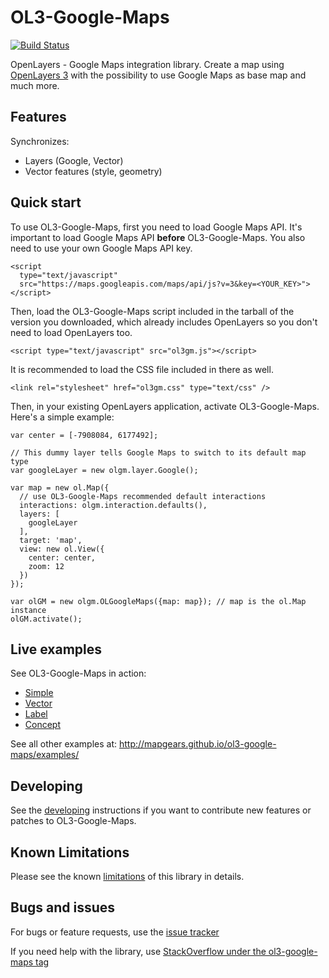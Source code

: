 OL3-Google-Maps
===============

[![Build Status](https://travis-ci.org/mapgears/ol3-google-maps.svg)](https://travis-ci.org/mapgears/ol3-google-maps)

OpenLayers - Google Maps integration library. Create a map using
[OpenLayers 3](http://openlayers.org/) with the possibility to use Google Maps
as base map and much more.


Features
--------

Synchronizes:

 - Layers (Google, Vector)
 - Vector features (style, geometry)


Quick start
-----------

To use OL3-Google-Maps, first you need to load Google Maps API. It's important to load Google Maps API **before** OL3-Google-Maps. You also need to use your own Google Maps API key.

    <script
      type="text/javascript"
      src="https://maps.googleapis.com/maps/api/js?v=3&key=<YOUR_KEY>">
    </script>

Then, load the OL3-Google-Maps script included in the tarball of the version you downloaded, which already includes OpenLayers so you don't need to load OpenLayers too.

    <script type="text/javascript" src="ol3gm.js"></script>

It is recommended to load the CSS file included in there as well.

    <link rel="stylesheet" href="ol3gm.css" type="text/css" />

Then, in your existing OpenLayers application, activate OL3-Google-Maps. Here's a simple example:

    var center = [-7908084, 6177492];

    // This dummy layer tells Google Maps to switch to its default map type
    var googleLayer = new olgm.layer.Google();

    var map = new ol.Map({
      // use OL3-Google-Maps recommended default interactions
      interactions: olgm.interaction.defaults(),
      layers: [
        googleLayer
      ],
      target: 'map',
      view: new ol.View({
        center: center,
        zoom: 12
      })
    });

    var olGM = new olgm.OLGoogleMaps({map: map}); // map is the ol.Map instance
    olGM.activate();


Live examples
-------------

See OL3-Google-Maps in action:

 * [Simple](http://mapgears.github.io/ol3-google-maps/examples/dist/examples/simple.html)
 * [Vector](http://mapgears.github.io/ol3-google-maps/examples/dist/examples/vector.html)
 * [Label](http://mapgears.github.io/ol3-google-maps/examples/dist/examples/label.html)
 * [Concept](http://mapgears.github.io/ol3-google-maps/examples/dist/examples/concept.html)

See all other examples at:
http://mapgears.github.io/ol3-google-maps/examples/


Developing
-----------

See the [developing](DEVELOPING.md) instructions if you want to contribute
new features or patches to OL3-Google-Maps.


Known Limitations
-----------------

Please see the known [limitations](LIMITATIONS.md) of this library in details.


Bugs and issues
---------------

For bugs or feature requests, use the
[issue tracker](https://github.com/mapgears/ol3-google-maps/issues)

If you need help with the library, use
[StackOverflow under the ol3-google-maps tag](http://stackoverflow.com/questions/tagged/ol3-google-maps)
